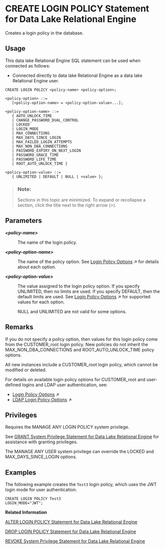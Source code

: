 <!-- loioa617f94484f210158939e870e250dd78 -->

# CREATE LOGIN POLICY Statement for Data Lake Relational Engine

Creates a login policy in the database.



<a name="loioa617f94484f210158939e870e250dd78__section_ovp_dvr_znb"/>

## Usage

This data lake Relational Engine SQL statement can be used when connected as follows:

-   Connected directly to data lake Relational Engine as a data lake Relational Engine user.



```
CREATE LOGIN POLICY <policy-name> <policy-option>;
```

```
<policy-option> ::=
   [<policy-option-name> = <policy-option-value>...];
```

```
<policy-option-name> ::=
   { AUTO_UNLOCK_TIME 
   | CHANGE_PASSWORD_DUAL_CONTROL
   | LOCKED 
   | LOGIN_MODE 
   | MAX_CONNECTIONS 
   | MAX_DAYS_SINCE_LOGIN 
   | MAX_FAILED_LOGIN_ATTEMPTS 
   | MAX_NON_DBA_CONNECTIONS
   | PASSWORD_EXPIRY_ON_NEXT_LOGIN 
   | PASSWORD_GRACE_TIME 
   | PASSWORD_LIFE_TIME 
   | ROOT_AUTO_UNLOCK_TIME }
```

```
<policy-option-value> ::=
   { UNLIMITED | DEFAULT | NULL | <value> };
```



> ### Note:  
> Sections in this topic are minimized. To expand or recollapse a section, click the title next to the right arrow \(*\>*\).



<a name="loioa617f94484f210158939e870e250dd78__IQ_Parameters"/>

## Parameters


<dl>
<dt><b>

*<policy-name\>*

</b></dt>
<dd>

The name of the login policy.



</dd>
</dl>


<dl>
<dt><b>

*<policy-option-name\>*

</b></dt>
<dd>

The name of the policy option. See [Login Policy Options](https://help.sap.com/viewer/745778e524f74bb4af87460cca5e62c4/2023_4_QRC/en-US/a43f448484f21015924f9951e9b77e32.html "Available options for CUSTOMER_ROOT and user-defined login policies.") :arrow_upper_right: for details about each option.



</dd><dt><b>

*<policy-option-value\>*

</b></dt>
<dd>

The value assigned to the login policy option. If you specify UNLIMITED, then no limits are used. If you specify DEFAULT, then the default limits are used. See [Login Policy Options](https://help.sap.com/viewer/745778e524f74bb4af87460cca5e62c4/2023_4_QRC/en-US/a43f448484f21015924f9951e9b77e32.html "Available options for CUSTOMER_ROOT and user-defined login policies.") :arrow_upper_right: for supported values for each option.

NULL and UNLIMITED are not valid for some options.



</dd>
</dl>



<a name="loioa617f94484f210158939e870e250dd78__IQ_Usage"/>

## Remarks

If you do not specify a policy option, then values for this login policy come from the CUSTOMER\_root login policy. New policies do not inherit the MAX\_NON\_DBA\_CONNECTIONS and ROOT\_AUTO\_UNLOCK\_TIME policy options.

All new instances include a CUSTOMER\_root login policy, which cannot be modified or deleted.

For details on available login policy options for CUSTOMER\_root and user-defined logins and LDAP user authentication, see:

-   [Login Policy Options](https://help.sap.com/viewer/745778e524f74bb4af87460cca5e62c4/2023_4_QRC/en-US/a43f448484f21015924f9951e9b77e32.html "Available options for CUSTOMER_ROOT and user-defined login policies.") :arrow_upper_right:
-   [LDAP Login Policy Options](https://help.sap.com/viewer/745778e524f74bb4af87460cca5e62c4/2023_4_QRC/en-US/a450848584f210159c6ab461ae64c77f.html "Available login policy options for LDAP user authentication.") :arrow_upper_right:



<a name="loioa617f94484f210158939e870e250dd78__IQ_Permissions"/>

## Privileges

Requires the MANAGE ANY LOGIN POLICY system privilege.

See [GRANT System Privilege Statement for Data Lake Relational Engine](grant-system-privilege-statement-for-data-lake-relational-engine-a3dfcb0.md) for assistance with granting privileges.

The MANAGE ANY USER system privilege can override the LOCKED and MAX\_DAYS\_SINCE\_LOGIN options.



<a name="loioa617f94484f210158939e870e250dd78__IQ_Examples"/>

## Examples

The following example creates the `Test3` login policy, which uses the JWT login mode for user authentication.

```
CREATE LOGIN POLICY Test3
LOGIN_MODE="JWT";
```

**Related Information**  


[ALTER LOGIN POLICY Statement for Data Lake Relational Engine](alter-login-policy-statement-for-data-lake-relational-engine-a231c98.md "Changes existing login policies .")

[DROP LOGIN POLICY Statement for Data Lake Relational Engine](drop-login-policy-statement-for-data-lake-relational-engine-a61cdea.md "Removes a login policy from the database.")

[REVOKE System Privilege Statement for Data Lake Relational Engine](revoke-system-privilege-statement-for-data-lake-relational-engine-a3eadda.md "Removes specific system privileges from specific users and the right to administer the privilege.")

